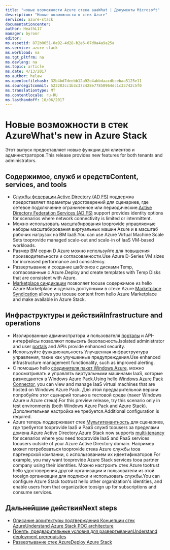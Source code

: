 ```yaml
---
title: "новые возможности Azure стека aaaWhat | Документы Microsoft"
description: "Новые возможности в стек Azure"
services: azure-stack
documentationcenter: 
author: HeathL17
manager: byronr
editor: 
ms.assetid: 872b0651-0a92-4d28-b2e6-07d0a4a9a25a
ms.service: azure-stack
ms.workload: na
ms.tgt_pltfrm: na
ms.devlang: na
ms.topic: article
ms.date: 4/13/2017
ms.author: helaw
ms.openlocfilehash: 32b4bd7deebb12a92e4abbdaacdbcebaa5125e11
ms.sourcegitcommit: 523283cc1b3c37c428e77850964dc1c33742c5f0
ms.translationtype: MT
ms.contentlocale: ru-RU
ms.lasthandoff: 10/06/2017
---
```

# <a name="whats-new-in-azure-stack"></a><span data-ttu-id="36da8-103">Новые возможности в стек Azure</span><span class="sxs-lookup"><span data-stu-id="36da8-103">What's new in Azure Stack</span></span>
<span data-ttu-id="36da8-104">Этот выпуск предоставляет новые функции для клиентов и администраторов.</span><span class="sxs-lookup"><span data-stu-id="36da8-104">This release provides new features for both tenants and administrators.</span></span>

## <a name="content-services-and-tools"></a><span data-ttu-id="36da8-105">Содержимое, служб и средств</span><span class="sxs-lookup"><span data-stu-id="36da8-105">Content, services, and tools</span></span>
* <span data-ttu-id="36da8-106">[Службы федерации Active Directory (AD FS)](azure-stack-key-features.md#identity) поддержка предоставляет параметры удостоверений для сценариев, где сетевое подключение ограниченное или периодические.</span><span class="sxs-lookup"><span data-stu-id="36da8-106">[Active Directory Federation Services (AD FS)](azure-stack-key-features.md#identity) support provides identity options for scenarios where network connectivity is limited or intermittent.</span></span>
* <span data-ttu-id="36da8-107">Можно использовать масштабирования tooprovide управляемые наборы масштабирования виртуальных машин Azure и в масштаб рабочих нагрузок на ВМ IaaS.</span><span class="sxs-lookup"><span data-stu-id="36da8-107">You can use Azure Virtual Machine Scale Sets tooprovide managed scale-out and scale-in of IaaS VM-based workloads.</span></span> 
* <span data-ttu-id="36da8-108">Размер ВМ серии D Azure можно используйте для повышения производительности и согласованности.</span><span class="sxs-lookup"><span data-stu-id="36da8-108">Use Azure D-Series VM sizes for increased performance and consistency.</span></span>
* <span data-ttu-id="36da8-109">Развертывание и создание шаблонов с дисками Temp, согласованные с Azure.</span><span class="sxs-lookup"><span data-stu-id="36da8-109">Deploy and create templates with Temp Disks that are consistent with Azure.</span></span>
* <span data-ttu-id="36da8-110">[Marketplace синдикации](azure-stack-download-azure-marketplace-item.md) позволяет toouse содержимое из hello Azure Marketplace и сделать доступными в стеке Azure.</span><span class="sxs-lookup"><span data-stu-id="36da8-110">[Marketplace Syndication](azure-stack-download-azure-marketplace-item.md) allows you toouse content from hello Azure Marketplace and make available in Azure Stack.</span></span>

## <a name="infrastructure-and-operations"></a><span data-ttu-id="36da8-111">Инфраструктуры и действий</span><span class="sxs-lookup"><span data-stu-id="36da8-111">Infrastructure and operations</span></span>
* <span data-ttu-id="36da8-112">Изолированные администратора и пользователя [порталы](azure-stack-manage-portals.md) и API-интерфейсы позволяют повысить безопасность.</span><span class="sxs-lookup"><span data-stu-id="36da8-112">Isolated administrator and user [portals](azure-stack-manage-portals.md) and APIs provide enhanced security.</span></span>
* <span data-ttu-id="36da8-113">Используйте функциональность Улучшенная инфраструктура управления, такие как улучшенные предупреждения.</span><span class="sxs-lookup"><span data-stu-id="36da8-113">Use enhanced infrastructure management functionality, such as improved alerting.</span></span>
* <span data-ttu-id="36da8-114">С помощью hello [соединителя пакет Windows Azure](azure-stack-manage-windows-azure-pack.md), можно просматривать и управлять виртуальными машинами IaaS, которые размещаются в Windows Azure Pack.</span><span class="sxs-lookup"><span data-stu-id="36da8-114">Using hello [Windows Azure Pack Connector](azure-stack-manage-windows-azure-pack.md), you can view and manage IaaS virtual machines that are hosted on Windows Azure Pack.</span></span> <span data-ttu-id="36da8-115">Для этой предварительной версии попробуйте этот сценарий только в тестовой среде (пакет Windows Azure и Azure стека).</span><span class="sxs-lookup"><span data-stu-id="36da8-115">For this preview release, try this scenario only in test environments (both Windows Azure Pack and Azure Stack).</span></span> <span data-ttu-id="36da8-116">Дополнительная настройка не требуется.</span><span class="sxs-lookup"><span data-stu-id="36da8-116">Additional configuration is required.</span></span>
* <span data-ttu-id="36da8-117">Azure теперь поддерживает стек [Мультитенантность](azure-stack-enable-multitenancy.md) для сценариев, где требуется tooprovide IaaS и PaaS служб toousers за пределами домена Azure Active Directory.</span><span class="sxs-lookup"><span data-stu-id="36da8-117">Azure Stack now supports [multi-tenancy](azure-stack-enable-multitenancy.md) for scenarios where you need tooprovide IaaS and PaaS services toousers outside of your Azure Active Directory domain.</span></span>  <span data-ttu-id="36da8-118">Например может потребоваться tooprovide стека Azure службы tooa партнерской компании, с использованием их идентификаторов.</span><span class="sxs-lookup"><span data-stu-id="36da8-118">For example, you may want tooprovide Azure Stack services tooa partner company using their identities.</span></span> <span data-ttu-id="36da8-119">Можно настроить стек Azure tootrust hello удостоверения другой организации и пользователи из этой toosign организации для подписки и использовать службы.</span><span class="sxs-lookup"><span data-stu-id="36da8-119">You can configure Azure Stack tootrust hello other organization's identities, and enable users from that organization toosign up for subscriptions and consume services.</span></span>  

## <a name="next-steps"></a><span data-ttu-id="36da8-120">Дальнейшие действия</span><span class="sxs-lookup"><span data-stu-id="36da8-120">Next steps</span></span>
* [<span data-ttu-id="36da8-121">Описание архитектуры подтверждения Концепции стек Azure</span><span class="sxs-lookup"><span data-stu-id="36da8-121">Understand Azure Stack POC architecture</span></span>](azure-stack-architecture.md)      
* [<span data-ttu-id="36da8-122">Понять, предварительные условия для развертывания</span><span class="sxs-lookup"><span data-stu-id="36da8-122">Understand deployment prerequisites</span></span>](azure-stack-deploy.md)
* [<span data-ttu-id="36da8-123">Развертывание стек Azure</span><span class="sxs-lookup"><span data-stu-id="36da8-123">Deploy Azure Stack</span></span>](azure-stack-run-powershell-script.md)

